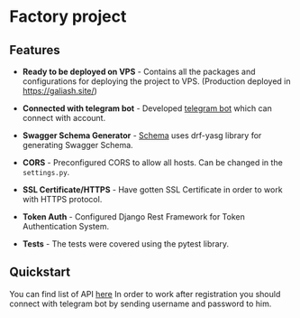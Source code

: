 # Factory project

## Features

- **Ready to be deployed on VPS** - Contains all the packages and configurations for deploying the project to VPS. (Production deployed in https://galiash.site/)

- **Connected with telegram bot** - Developed [telegram bot](https://t.me/factory_aslan_bot) which can connect with account.

- **Swagger Schema Generator** - [Schema](https://galiash.site/swagger/) uses drf-yasg library for generating Swagger Schema.

-  **CORS** - Preconfigured CORS to allow all hosts. Can be changed in the `settings.py`.

-  **SSL Certificate/HTTPS** - Have gotten SSL Certificate in order to work with HTTPS protocol.

- **Token Auth** - Configured Django Rest Framework for Token Authentication System.
  
- **Tests** - The tests were covered using the pytest library.

## Quickstart
You can find list of API [here](https://galiash.site/swagger/)
In order to work after registration you should connect with telegram bot by sending username and password to him.

